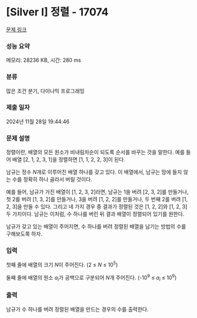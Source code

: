 # [Silver I] 정렬 - 17074 

[문제 링크](https://www.acmicpc.net/problem/17074) 

### 성능 요약

메모리: 28236 KB, 시간: 280 ms

### 분류

많은 조건 분기, 다이나믹 프로그래밍

### 제출 일자

2024년 11월 28일 19:44:46

### 문제 설명

<p>정렬이란, 배열의 모든 원소가 비내림차순이 되도록 순서를 바꾸는 것을 말한다. 예를 들어 배열 [2, 1, 2, 3, 1]을 정렬하면 [1, 1, 2, 2, 3]이 된다.</p>

<p>남규는 정수 <em>N</em>개로 이루어진 배열 하나를 갖고 있다. 이 배열에서, 남규는 맘에 들지 않는 수를 정확히 하나 골라서 버릴 것이다.</p>

<p>예를 들어, 남규가 가진 배열이 [1, 2, 3, 2]라면, 남규는 1을 버려 [2, 3, 2]를 만들거나, 첫 2를 버려 [1, 3, 2]를 만들거나, 3을 버려 [1, 2, 2]를 만들거나, 두 번째 2를 버려 [1, 2, 3]을 만들 수 있다. 그리고 네 가지 경우 중 결과가 정렬된 것은 [1, 2, 2]와 [1, 2, 3] 두 가지이다. 남규는 이처럼, 수 하나를 버린 뒤 결과 배열이 정렬되어 있기를 원한다.</p>

<p>남규가 갖고 있는 배열이 주어지면, 수 하나를 버려 정렬된 배열을 남기는 방법의 수를 구해보도록 하자.</p>

### 입력 

 <p>첫째 줄에 배열의 크기 <em>N</em>이 주어진다. (2 ≤ <em>N</em> ≤ 10<sup>5</sup>)</p>

<p>둘째 줄에 배열의 원소<em> a<sub>i</sub></em>가 공백으로 구분되어 <em>N</em>개 주어진다. (-10<sup>9</sup> ≤ <em>a<sub>i</sub></em> ≤ 10<sup>9</sup>)</p>

### 출력 

 <p>남규가 수 하나를 버려 정렬된 배열을 만드는 경우의 수를 출력한다.</p>

